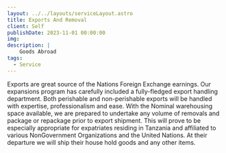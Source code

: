 ```yaml
---
layout: ../../layouts/serviceLayout.astro
title: Exports And Removal
client: Self
publishDate: 2023-11-01 00:00:00
img: 
description: |
    Goods Abroad
tags:
  - Service
---
```


Exports are great source of the Nations Foreign Exchange
earnings. Our expansions program has carefully
included a fully-fledged export handling department.
Both perishable and non-perishable exports will be
handled with expertise, professionalism and ease. With
the Nominal warehousing space available, we are
prepared to undertake any volume of removals and
package or repackage prior to export shipment.
This will prove to be especially appropriate for expatriates
residing in Tanzania and affiliated to various NonGovernment Organizations and the United Nations. At
their departure we will ship their house hold goods and
any other items.

